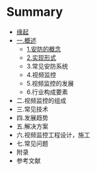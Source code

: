 # Summary

* [缘起](README.md)
* [一.概述](chapter1.md)
  * [1.安防的概念](chapter1/1an-fang-de-gai-nian.md)
  * [2.实现形式](chapter1/2shi-xian-xing-shi.md)
  * 3.常见安防系统
  * 4.视频监控
  * 5.视频监控的发展
  * 6.行业构成要素
* 二.视频监控的组成
* 三.常见技术
* 四.发展趋势
* 五.解决方案
* 六.视频监控工程设计，施工
* 七.常见问题
* 附录
* 参考文献

